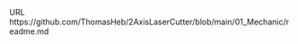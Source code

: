 <?xml version="1.0" encoding="UTF-8"?>
<!DOCTYPE plist PUBLIC "-//Apple//DTD PLIST 1.0//EN" "http://www.apple.com/DTDs/PropertyList-1.0.dtd">
<plist version="1.0">
<dict>
	<key>URL</key>
	<string>https://github.com/ThomasHeb/2AxisLaserCutter/blob/main/01_Mechanic/readme.md</string>
</dict>
</plist>
